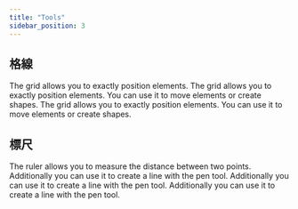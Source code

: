```yaml
---
title: "Tools"
sidebar_position: 3
---
```


## 格線

The grid allows you to exactly position elements. The grid allows you to exactly position elements. You can use it to move elements or create shapes. The grid allows you to exactly position elements. You can use it to move elements or create shapes.

## 標尺

The ruler allows you to measure the distance between two points. Additionally you can use it to create a line with the pen tool. Additionally you can use it to create a line with the pen tool. Additionally you can use it to create a line with the pen tool.
